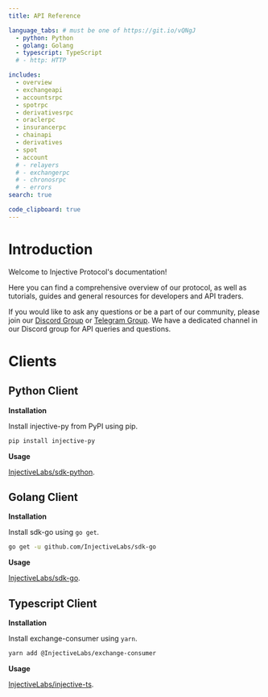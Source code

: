 ```yaml
---
title: API Reference

language_tabs: # must be one of https://git.io/vQNgJ
  - python: Python
  - golang: Golang
  - typescript: TypeScript
  # - http: HTTP

includes:
  - overview
  - exchangeapi
  - accountsrpc
  - spotrpc
  - derivativesrpc
  - oraclerpc
  - insurancerpc
  - chainapi
  - derivatives
  - spot
  - account
  # - relayers
  # - exchangerpc
  # - chronosrpc
  # - errors
search: true

code_clipboard: true
---
```


# Introduction

Welcome to Injective Protocol's documentation!

Here you can find a comprehensive overview of our protocol, as well as tutorials, guides and general resources for developers and API traders.

If you would like to ask any questions or be a part of our community, please join our [Discord Group](discord.gg/injective) or [Telegram Group](https://t.me/joininjective). We have a dedicated channel in our Discord group for API queries and questions.

# Clients

## Python Client
**Installation**

Install injective-py from PyPI using pip.

```bash
pip install injective-py
```

**Usage**

[InjectiveLabs/sdk-python](https://github.com/InjectiveLabs/sdk-python).


## Golang Client
**Installation**

Install sdk-go using `go get`.

```bash
go get -u github.com/InjectiveLabs/sdk-go
```

**Usage**

[InjectiveLabs/sdk-go](https://github.com/InjectiveLabs/sdk-go).

<!-- [comment]: <> (TODO: implement)
See the examples folder for simple Golang examples. -->


## Typescript Client
**Installation**

Install exchange-consumer using `yarn`.

```bash
yarn add @InjectiveLabs/exchange-consumer
```

**Usage**

[InjectiveLabs/injective-ts](https://github.com/InjectiveLabs/injective-ts/tree/master/packages/exchange-consumer).